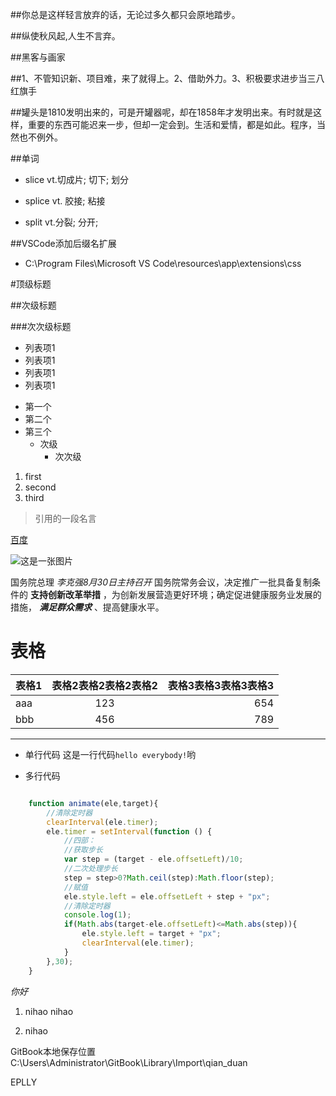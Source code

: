 ##你总是这样轻言放弃的话，无论过多久都只会原地踏步。

##纵使秋风起,人生不言弃。

##黑客与画家

##1、不管知识新、项目难，来了就得上。2、借助外力。3、积极要求进步当三八红旗手

##罐头是1810发明出来的，可是开罐器呢，却在1858年才发明出来。有时就是这样，重要的东西可能迟来一步，但却一定会到。生活和爱情，都是如此。程序，当然也不例外。

##单词

- slice    vt.切成片; 切下; 划分

- splice    vt. 胶接; 粘接

- split    vt.分裂; 分开;


##VSCode添加后缀名扩展

- C:\Program Files\Microsoft VS Code\resources\app\extensions\css


#顶级标题

##次级标题

###次次级标题



- 列表项1
- 列表项1
- 列表项1
- 列表项1

* 第一个
* 第二个
* 第三个
    * 次级
        * 次次级
        
        
1. first
1. second
1. third

>引用的一段名言

[百度](http://www.baidu.com)

![这是一张图片](https://www.baidu.com/img/bd_logo1.png)

国务院总理 *李克强8月30日主持召开* 国务院常务会议，决定推广一批具备复制条件的 **支持创新改革举措** ，为创新发展营造更好环境；确定促进健康服务业发展的措施， ***满足群众需求*** 、提高健康水平。



# 表格

|表格1|表格2表格2表格2表格2|表格3表格3表格3表格3|
|---|:---:|---:|
| aaa | 123 | 654 |
| bbb | 456 | 789 |





***
* 单行代码
这是一行代码`hello everybody!`哟


* 多行代码

```javascript

    function animate(ele,target){
        //清除定时器
        clearInterval(ele.timer);
        ele.timer = setInterval(function () {
            //四部：
            //获取步长
            var step = (target - ele.offsetLeft)/10;
            //二次处理步长
            step = step>0?Math.ceil(step):Math.floor(step);
            //赋值
            ele.style.left = ele.offsetLeft + step + "px";
            //清除定时器
            console.log(1);
            if(Math.abs(target-ele.offsetLeft)<=Math.abs(step)){
                ele.style.left = target + "px";
                clearInterval(ele.timer);
            }
        },30);
    }

```


<i>你好</i>


1. nihao
nihao

1. nihao



GitBook本地保存位置
C:\Users\Administrator\GitBook\Library\Import\qian_duan


EPLLY
